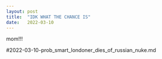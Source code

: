 ```yaml
---
layout: post
title:  "IDK WHAT THE CHANCE IS"
date:   2022-03-10
---
```


mom!!!

#2022-03-10-prob_smart_londoner_dies_of_russian_nuke.md